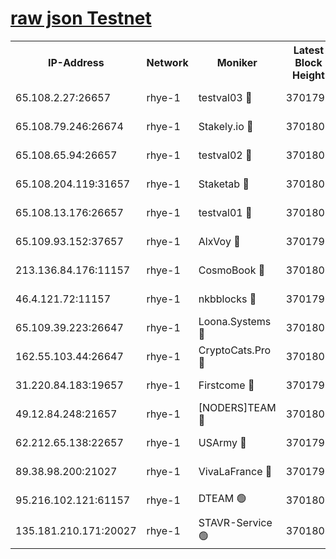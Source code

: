 
[raw json Testnet](https://rpc-check.quickt.stavr.tech/quickt/rpc-quickt-result.json)
=


<table><tr><th>IP-Address</th><th>Network</th><th>Moniker</th><th>Latest Block Height</th><th>Earliest Block Height</th><th>Catching Up</th><th>Tx Index</th><th>Voting Power</th><th>Scan Time</th></tr><tr><td>65.108.2.27:26657</td><td>rhye-1</td><td>testval03 🔴</td><td>3701799</td><td>1</td><td>False</td><td>on</td><td>5002050</td><td>2023-12-20T15:29:23.078610034UTC</td></tr><tr><td>65.108.79.246:26674</td><td>rhye-1</td><td>Stakely.io 🔴</td><td>3701800</td><td>1</td><td>False</td><td>on</td><td>10</td><td>2023-12-20T15:29:25.458233135UTC</td></tr><tr><td>65.108.65.94:26657</td><td>rhye-1</td><td>testval02 🔴</td><td>3701800</td><td>1</td><td>False</td><td>on</td><td>5002050</td><td>2023-12-20T15:29:26.162356845UTC</td></tr><tr><td>65.108.204.119:31657</td><td>rhye-1</td><td>Staketab 🔴</td><td>3701800</td><td>1</td><td>False</td><td>on</td><td>9900</td><td>2023-12-20T15:29:28.928746387UTC</td></tr><tr><td>65.108.13.176:26657</td><td>rhye-1</td><td>testval01 🔴</td><td>3701800</td><td>1</td><td>False</td><td>on</td><td>9582010</td><td>2023-12-20T15:29:29.414198457UTC</td></tr><tr><td>65.109.93.152:37657</td><td>rhye-1</td><td>AlxVoy 🔴</td><td>3701799</td><td>433101</td><td>False</td><td>on</td><td>92921</td><td>2023-12-20T15:29:19.936199738UTC</td></tr><tr><td>213.136.84.176:11157</td><td>rhye-1</td><td>CosmoBook 🔴</td><td>3701805</td><td>1674001</td><td>False</td><td>off</td><td>1528057</td><td>2023-12-20T15:29:56.854664866UTC</td></tr><tr><td>46.4.121.72:11157</td><td>rhye-1</td><td>nkbblocks 🔴</td><td>3701798</td><td>1781001</td><td>False</td><td>on</td><td>81901</td><td>2023-12-20T15:29:13.022831123UTC</td></tr><tr><td>65.109.39.223:26647</td><td>rhye-1</td><td>Loona.Systems 🔴</td><td>3701800</td><td>3287001</td><td>False</td><td>off</td><td>9949</td><td>2023-12-20T15:29:28.577636067UTC</td></tr><tr><td>162.55.103.44:26647</td><td>rhye-1</td><td>CryptoCats.Pro 🔴</td><td>3701806</td><td>3287001</td><td>False</td><td>off</td><td>9999</td><td>2023-12-20T15:30:01.550953739UTC</td></tr><tr><td>31.220.84.183:19657</td><td>rhye-1</td><td>Firstcome 🔴</td><td>3701799</td><td>3395933</td><td>False</td><td>off</td><td>732206</td><td>2023-12-20T15:29:22.638742209UTC</td></tr><tr><td>49.12.84.248:21657</td><td>rhye-1</td><td>[NODERS]TEAM 🔴</td><td>3701806</td><td>3550632</td><td>False</td><td>on</td><td>59990</td><td>2023-12-20T15:29:59.172056260UTC</td></tr><tr><td>62.212.65.138:22657</td><td>rhye-1</td><td>USArmy 🔴</td><td>3701799</td><td>3621001</td><td>False</td><td>on</td><td>7920</td><td>2023-12-20T15:29:22.312334861UTC</td></tr><tr><td>89.38.98.200:21027</td><td>rhye-1</td><td>VivaLaFrance 🔴</td><td>3701798</td><td>3676501</td><td>False</td><td>off</td><td>10000</td><td>2023-12-20T15:29:17.468271482UTC</td></tr><tr><td>95.216.102.121:61157</td><td>rhye-1</td><td>DTEAM 🟢</td><td>3701800</td><td>3697501</td><td>False</td><td>on</td><td>0</td><td>2023-12-20T15:29:25.800525075UTC</td></tr><tr><td>135.181.210.171:20027</td><td>rhye-1</td><td>STAVR-Service 🟢</td><td>3701802</td><td>3700001</td><td>False</td><td>on</td><td>0</td><td>2023-12-20T15:29:40.049722289UTC</td></tr></table>